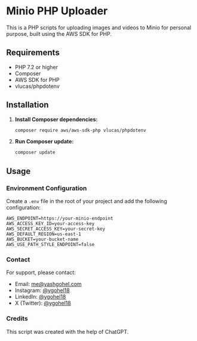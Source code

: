 # Minio PHP Uploader

This is a PHP scripts for uploading images and videos to Minio for personal purpose, built using the AWS SDK for PHP.

## Requirements

- PHP 7.2 or higher
- Composer
- AWS SDK for PHP
- vlucas/phpdotenv

## Installation

1. **Install Composer dependencies:**

    ```sh
    composer require aws/aws-sdk-php vlucas/phpdotenv
    ```

2. **Run Composer update:**

    ```sh
    composer update
    ```

## Usage

### Environment Configuration

Create a `.env` file in the root of your project and add the following configuration:

```env
AWS_ENDPOINT=https://your-minio-endpoint
AWS_ACCESS_KEY_ID=your-access-key
AWS_SECRET_ACCESS_KEY=your-secret-key
AWS_DEFAULT_REGION=us-east-1
AWS_BUCKET=your-bucket-name
AWS_USE_PATH_STYLE_ENDPOINT=false
```

### Contact

For support, please contact:

- Email: [me@yashgohel.com](mailto:me@yashgohel.com)  
- Instagram: [@ygohel18](https://instagram.com/ygohel18)  
- LinkedIn: [@ygohel18](https://linkedin.com/in/ygohel18)
- X (Twitter): [@ygohel18](https://x.com/ygohel18)


### Credits

This script was created with the help of ChatGPT.